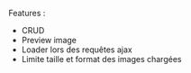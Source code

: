 Features :
- CRUD
- Preview image
- Loader lors des requêtes ajax
- Limite taille et format des images chargées